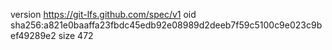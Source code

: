 version https://git-lfs.github.com/spec/v1
oid sha256:a821e0baaffa23fbdc45edb92e08989d2deeb7f59c5100c9e023c9bef49289e2
size 472
